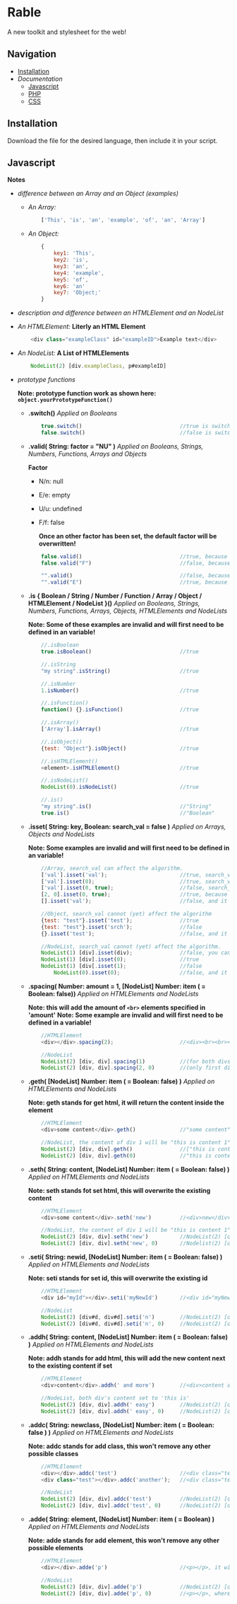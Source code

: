 # Rable

A new toolkit and stylesheet for the web!

## Navigation

-   [Installation](#Installation)
-   _Documentation_
    -   [Javascript](#Javascript)
    -   [PHP](#PHP)
    -   [CSS](#CSS)

## Installation

Download the file for the desired language, then include it in your script.

## Javascript

**Notes**

-   _difference between an Array and an Object (examples)_
    -   _An Array:_
        ```javascript
            ['This', 'is', 'an', 'example', 'of', 'an', 'Array']
        ```
    -   _An Object:_
        ```javascript
            {
                key1: 'This',
                key2: 'is',
                key3: 'an',
                key4: 'example',
                key5: 'of',
                key6: 'an'
                key7: 'Object;'
            }
        ```
-   _description and difference between an HTMLElement and an NodeList_


-   _An HTMLElement:_
    **Literly an HTML Element**
    ```javascript
        <div class="exampleClass" id="exampleID">Example text</div>
    ```
-   _An NodeList:_
    **A List of HTMLElements**
    ```javascript
        NodeList(2) [div.exampleClass, p#exampleID]
    ```


-   _prototype functions_

      **Note: prototype function work as shown here: `object.yourPrototypeFunction()`**

    -   **.switch()**
        _Applied on Booleans_
        ```javascript
            true.switch()                               //true is switched to false
            false.switch()                              //false is switched to true
        ```
    -   **.valid( String: factor = "NU" )**
        _Applied on Booleans, Strings, Numbers, Functions, Arrays and Objects_

        **Factor**

        -   N/n: null
        -   E/e: empty
        -   U/u: undefined
        -   F/f: false

            **Once an other factor has been set, the default factor will be overwritten!**

        ```javascript
            false.valid()                               //true, because the false factor has not been set.
            false.valid("F")                            //false, because the false factor has been set.

            "".valid()                                  //false, because the empty factor has not been set.
            "".valid("E")                               //true, because the empty factor has been set.
        ```

    -   **.is { Boolean / String / Number / Function / Array / Object / HTMLElement / NodeList }()**
        _Applied on Booleans, Strings, Numbers, Functions, Arrays, Objects, HTMLElements and NodeLists_

        **Note: Some of these examples are invalid and will first need to be defined in an variable!**

        ```javascript
            //.isBoolean
            true.isBoolean()                            //true

            //.isString
            "my string".isString()                      //true

            //.isNumber
            1.isNumber()                                //true

            //.isFunction()
            function() {}.isFunction()                  //true

            //.isArray()
            ['Array'].isArray()                         //true

            //.isObject()
            {test: "Object"}.isObject()                 //true

            //.isHTMLElement()
            <element>.isHTMLElement()                   //true

            //.isNodeList()
            NodeList(0).isNodeList()                    //true

            //.is()
            "my string".is()                            //"String"
            true.is()                                   //"Boolean"
        ```

    -   **.isset( String: key, Boolean: search_val = false )**
        _Applied on Arrays, Objects and NodeLists_

        **Note: Some examples are invalid and will first need to be defined in an variable!**

        ```javascript
            //Array, search_val can affect the algorithm.
            ['val'].isset('val');                       //true, search_val will be true because its searching an array and input is a var
            ['val'].isset(0);                           //true, search_val will be false because its searching an array and input is a number
            ['val'].isset(0, true);                     //false, search_val will be true because it has been told so. value 0 doesnt exist
            [2, 0].isset(0, true);                      //true, because value 0 exists in array
            [].isset('val');                            //false, and it always will, because it's empty

            //Object, search_val cannot (yet) affect the algorithm
            {test: "test"}.isset('test');               //true
            {test: "test"}.isset('srch');               //false
            {}.isset('test');                           //false, and it always will, because it's empty

            //NodeList, search_val cannot (yet) affect the algorithm.
            NodeList(1) [div].isset(div);               //false, you cannot search by element name
            NodeList(1) [div].isset(0);                 //true
            NodeList(1) [div[.isset(1);                 //false
                NodeList(0).isset(0);                   //false, and it always will, because there are no elements in this case
        ```

    -   **.spacing( Number: amount = 1, [NodeList] Number: item ( = Boolean: false))**
        _Applied on HTMLElements and NodeLists_

        **Note: this will add the amount of `<br>` elements specified in 'amount'**
        **Note: Some example are invalid and will first need to be defined in a variable!**

        ```javascript
            //HTMLElement
            <div></div>.spacing(2);                     //<div><br><br></div>, placed two <br> elements

            //NodeList
            NodeList(2) [div, div].spacing(1)           //(for both divs: ) <div><br></div>
            NodeList(2) [div, div].spacing(2, 0)        //(only first div:) <div><br><br></div>, because you said it to only apply it to the first div
        ```

    -   **.geth( [NodeList] Number: item ( = Boolean: false) )**
        _Applied on HTMLElements and NodeLists_

        **Note: geth stands for get html, it will return the content inside the element**

        ```javascript
            //HTMLElement
            <div>some content</div>.geth()              //"some content"

            //NodeList, the content of div 1 will be "this is content 1" and for 2 "this is content 2"
            NodeList(2) [div, div].geth()               //["this is content 1", "this is content 2"]
            NodeList(2) [div, div].geth(0)              //"this is content 1"
        ```

    -   **.seth( String: content, [NodeList] Number: item ( = Boolean: false) )**
        _Applied on HTMLElements and NodeLists_

        **Note: seth stands fot set html, this will overwrite the existing content**

        ```javascript
            //HTMLElement
            <div>some content</div>.seth('new')         //<div>new</div>

            //NodeList, the content of div 1 will be "this is content 1" and for 2 "this is content 2"
            NodeList(2) [div, div].seth('new')          //NodeList(2) [div, div], where the content has been updated to 'new'
            NodeList(2) [div, div].seth('new', 0)       //Nodelist(2) [div, div] where the content of only the first div has been set to 'new'
        ```

    -   **.seti( String: newid, [NodeList] Number: item ( = Boolean: false) )**
        _Applied on HTMLElements and NodeLists_

        **Note: seti stands for set id, this will overwrite the existing id**

        ```javascript
            //HTMLElement
            <div id="myId"></div>.seti('myNewId')       //<div id="myNewId"></div>

            //NodeList
            NodeList(2) [div#d, div#d].seti('n')        //NodeList(2) [div#n, div#n]
            NodeList(2) [div#d, div#d].seti('n', 0)     //NodeList(2) [div#n, div#d]
        ```

    -   **.addh( String: content, [NodeList] Number: item ( = Boolean: false) )**
        _Applied on HTMLElements and NodeLists_

        **Note: addh stands for add html, this will add the new content next to the existing content if set**

        ```javascript
            //HTMLElement
            <div>content</div>.addh(' and more')        //<div>content and more</div>

            //NodeList, both div's content set to 'this is'
            NodeList(2) [div, div].addh(' easy')        //NodeList(2) [div, div], where the content of both div's is 'this is easy'
            NodeList(2) [div, div].addh(' easy', 0)     //NodeList(2) [div, div], where only the first div has been affected
        ```

    -   **.addc( String: newclass, [NodeList] Number: item ( = Boolean: false ) )**
        _Applied on HTMLElements and NodeLists_

        **Note: addc stands for add class, this won't remove any other possible classes**

        ```javascript
            //HTMLElement
            <div></div>.addc('test')                    //<div class="test"></div>
            <div class="test"></div>.addc('another');   //<div class="test another"></div>

            //NodeList
            NodeList(2) [div, div].addc('test')         //NodeList(2) [div.test, div.test]
            NodeList(2) [div, div].addc('test', 0)      //NodeList(2) [div.test, div]
        ```

    -   **.adde( String: element, [NodeList] Number: item ( = Boolean) )**
        _Applied on HTMLElements and NodeLists_

        **Note: adde stands for add element, this won't remove any other possible elements**

        ```javascript
            //HTMLElement
            <div></div>.adde('p')                       //<p></p>, it will return the new child element

            //NodeList
            NodeList(2) [div, div].adde('p')            //NodeList(2) [div, div], where an p element has been added to both divs
            NodeList(2) [div, div].adde('p', 0)         //<p></p>, where the new child element of the first div has been returned
        ```
